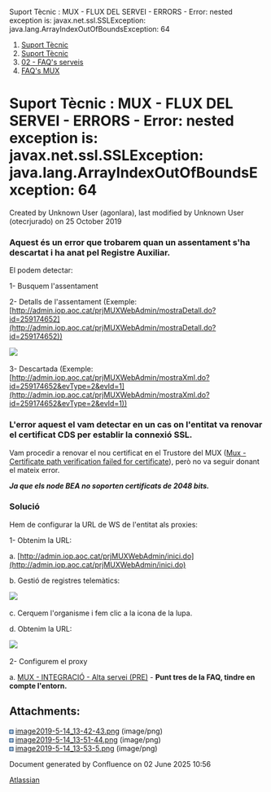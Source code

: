 Suport Tècnic : MUX - FLUX DEL SERVEI - ERRORS - Error: nested exception is: javax.net.ssl.SSLException: java.lang.ArrayIndexOutOfBoundsException: 64  

1.  [Suport Tècnic](index.html)
2.  [Suport Tècnic](13893782.html)
3.  [02 - FAQ's serveis](26313393.html)
4.  [FAQ's MUX](28705591.html)

Suport Tècnic : MUX - FLUX DEL SERVEI - ERRORS - Error: nested exception is: javax.net.ssl.SSLException: java.lang.ArrayIndexOutOfBoundsException: 64
=====================================================================================================================================================

Created by Unknown User (agonlara), last modified by Unknown User (otecrjurado) on 25 October 2019

### Aquest és un error que trobarem quan un assentament s'ha descartat i ha anat pel Registre Auxiliar. 

El podem detectar: 

1- Busquem l'assentament

2- Detalls de l'assentament (Exemple: [http://admin.iop.aoc.cat/prjMUXWebAdmin/mostraDetall.do?id=259174652](http://admin.iop.aoc.cat/prjMUXWebAdmin/mostraDetall.do?id=259174652))

![](attachments/26313364/26314870.png?effects=border-simple,blur-border)

3- Descartada (Exemple: [http://admin.iop.aoc.cat/prjMUXWebAdmin/mostraXml.do?id=259174652&evType=2&evId=1](http://admin.iop.aoc.cat/prjMUXWebAdmin/mostraXml.do?id=259174652&evType=2&evId=1))

  

### L'error aquest el vam detectar en un cas on l'entitat va renovar el certificat CDS per establir la connexió SSL. 

Vam procedir a renovar el nou certificat en el Trustore del MUX ([Mux - Certificate path verification failed for certificate](MUX---FLUX-DEL-SERVEI---ERROR---Certificate-path-verification-failed-for-certificate_26313605.html)), però no va seguir donant el mateix error. 

**_Ja que els node BEA no soporten certificats de 2048 bits._** 

### Solució

Hem de configurar la URL de WS de l'entitat als proxies: 

1- Obtenim la URL: 

a. [http://admin.iop.aoc.cat/prjMUXWebAdmin/inici.do](http://admin.iop.aoc.cat/prjMUXWebAdmin/inici.do)

b. Gestió de registres telemàtics:

![](attachments/26313364/26314873.png?effects=border-simple,blur-border)

c. Cerquem l'organisme i fem clic a la icona de la lupa. 

d. Obtenim la URL:

![](attachments/26313364/26314875.png)

  

  

2- Configurem el proxy 

a. [MUX - INTEGRACIÓ - Alta servei (PRE)](26313555.html) - **Punt tres de la FAQ, tindre en compte l'entorn.** 

  

Attachments:
------------

![](images/icons/bullet_blue.gif) [image2019-5-14\_13-42-43.png](attachments/26313364/26314870.png) (image/png)  
![](images/icons/bullet_blue.gif) [image2019-5-14\_13-51-44.png](attachments/26313364/26314873.png) (image/png)  
![](images/icons/bullet_blue.gif) [image2019-5-14\_13-53-5.png](attachments/26313364/26314875.png) (image/png)  

Document generated by Confluence on 02 June 2025 10:56

[Atlassian](http://www.atlassian.com/)